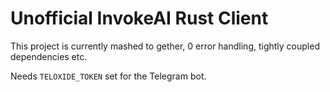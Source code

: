# Unofficial InvokeAI Rust Client

This project is currently mashed to gether, 0 error handling, tightly coupled dependencies etc.

Needs `TELOXIDE_TOKEN` set for the Telegram bot.